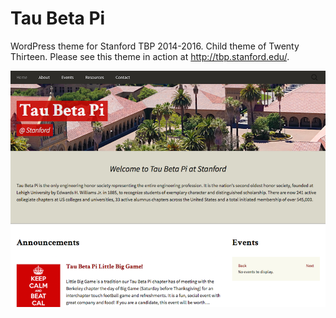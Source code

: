 Tau Beta Pi
===========

WordPress theme for Stanford TBP 2014-2016. Child theme of Twenty Thirteen. Please see this theme in action at http://tbp.stanford.edu/.

![alt tag](https://github.com/bhnascar/Tau-Beta-Pi/blob/master/screenshot.png)
